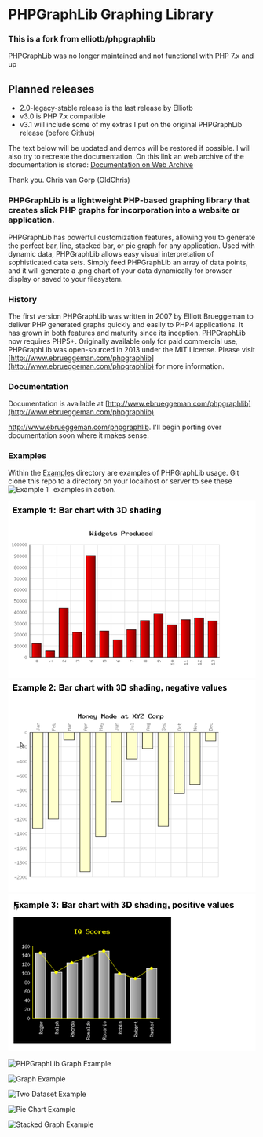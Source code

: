 # PHPGraphLib Graphing Library
### This is a fork from elliotb/phpgraphlib

PHPGraphLib was no longer maintained and not functional with PHP 7.x and up
## Planned releases
*  2.0-legacy-stable release is the last release by Elliotb
*  v3.0 is PHP 7.x compatible
*  v3.1 will include some of my extras I put on the original PHPGraphLib release (before Github)

The text below will be updated and demos will be restored if possible. I will also try to recreate the documentation.
On this link an web archive of the documentation is stored:
[Documentation on Web Archive](https://web.archive.org/web/20180121185935/http://www.ebrueggeman.com/phpgraphlib/documentation)

Thank you.
Chris van Gorp (OldChris)



### PHPGraphLib is a lightweight PHP-based graphing library that creates slick PHP graphs for incorporation into a website or application.

PHPGraphLib has powerful customization features, allowing you to generate the perfect bar, line, stacked bar, or pie graph for any application. Used with dynamic data, PHPGraphLib allows easy visual interpretation of sophisticated data sets. Simply feed PHPGraphLib an array of data points, and it will generate a .png chart of your data dynamically for browser display or saved to your filesystem.

### History

The first version PHPGraphLib was written in 2007 by Elliott Brueggeman to deliver PHP generated graphs quickly and easily to PHP4 applications. It has grown in both features and maturity since its inception. PHPGraphLib now requires PHP5+. Originally available only for paid commercial use, PHPGraphLib was open-sourced in 2013 under the MIT License. Please visit [http://www.ebrueggeman.com/phpgraphlib](http://www.ebrueggeman.com/phpgraphlib) for more information.

### Documentation

Documentation is available at [http://www.ebrueggeman.com/phpgraphlib](http://www.ebrueggeman.com/phpgraphlib)

<a href="http://www.ebrueggeman.com/phpgraphlib">http://www.ebrueggeman.com/phpgraphlib</a>. I'll begin porting over documentation soon where it makes sense.

### Examples

Within the [Examples](/examples) directory are examples of PHPGraphLib usage. Git clone this repo to a directory on your localhost or server to see these examples in action.
<img src="examples/example1.php"
     alt="Example 1"
     style="float: left; margin-right: 10px;" />

![PHPGraphLib Graph Example 1](example_images/example_1.png)
![PHPGraphLib Graph Example 2](example_images/example_2.png)
![PHPGraphLib Graph Example 3](example_images/example_3.png)

![PHPGraphLib Graph Example](http://www.ebrueggeman.com/sites/www.ebrueggeman.com/files/images/phpgraphlib_example_graph.png)

![Graph Example](http://www.ebrueggeman.com/sites/www.ebrueggeman.com/files/images/alaska_temp_graph.png)

![Two Dataset Example](http://www.ebrueggeman.com/sites/www.ebrueggeman.com/files/images/company_production_graph.png)

![Pie Chart Example](http://www.ebrueggeman.com/sites/www.ebrueggeman.com/files/images/example_graph_6_pie.png)

![Stacked Graph Example](http://www.ebrueggeman.com/sites/www.ebrueggeman.com/files/images/stacked-graph-example-2.png)
